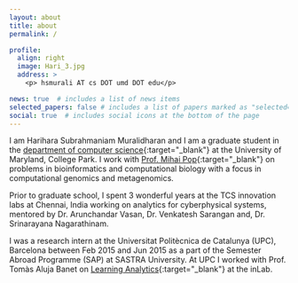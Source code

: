 ```yaml
---
layout: about
title: about
permalink: /

profile:
  align: right
  image: Hari_3.jpg
  address: >
    <p> hsmurali AT cs DOT umd DOT edu</p>

news: true  # includes a list of news items
selected_papers: false # includes a list of papers marked as "selected={true}"
social: true  # includes social icons at the bottom of the page
---
```


 I am Harihara Subrahmaniam Muralidharan and I am a graduate student in the [department of computer science](https://cs.umd.edu){:target="_blank"} at the University of Maryland, College Park. I work with [Prof. Mihai Pop](https://pop-lab.org){:target="_blank"} on problems in bioinformatics and computational biology with a focus in computational genomics and metagenomics. 

 Prior to graduate school, I spent 3 wonderful years at the TCS innovation labs at Chennai, India working on analytics for cyberphysical systems, mentored by Dr. Arunchandar Vasan, Dr. Venkatesh Sarangan and, Dr. Srinarayana Nagarathinam. 

 I was a research intern at the Universitat Politècnica de Catalunya (UPC), Barcelona between Feb 2015 and Jun 2015 as a part of the Semester Abroad Programme (SAP) at SASTRA University. At UPC I worked with Prof. Tomàs Aluja Banet on [Learning Analytics](https://inlab.fib.upc.edu/en/pilares){:target="_blank"} at the inLab.